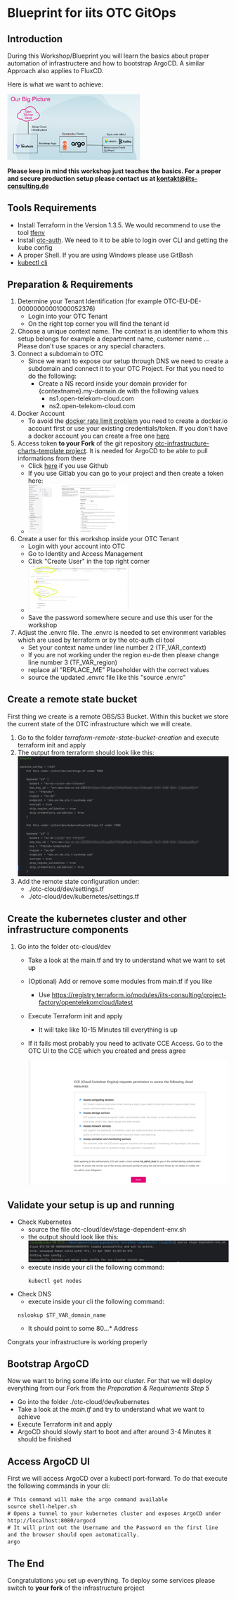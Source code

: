 # Blueprint for iits OTC GitOps

## Introduction

During this Workshop/Blueprint you will learn the basics about proper automation of infrastructere and how to bootstrap ArgoCD.
A similar Approach also applies to FluxCD.

Here is what we want to achieve:

<img src="documentation/big-picture.png" style="width: 60%; height: 30%"/>

**Please keep in mind this workshop just teaches the basics. For a proper and secure production setup please contact us at kontakt@iits-consulting.de**

## Tools Requirements

* Install Terraform in the Version 1.3.5. We would recommend to use the tool [tfenv](https://github.com/tfutils/tfenv)
* Install [otc-auth](https://github.com/iits-consulting/otc-auth). We need to it to be able to login over CLI and getting the kube config
* A proper Shell. If you are using Windows please use GitBash
* [kubectl cli](https://kubernetes.io/de/docs/tasks/tools/install-kubectl)

## Preparation & Requirements
1. Determine your Tenant Identification (for example OTC-EU-DE-00000000001000052376)
    * Login into your OTC Tenant
    * On the right top corner you will find the tenant id
2. Choose a unique context name. The context is an identifier to whom this setup belongs for example a department name, customer name ...
   Please don't use spaces or any special characters.
3. Connect a subdomain to OTC
    * Since we want to expose our setup through DNS we need to create a subdomain and connect it to your OTC Project. For that you need to do the following:
      * Create a NS record inside your domain provider for {contextname}.my-domain.de with the following values
        * ns1.open-telekom-cloud.com
        * ns2.open-telekom-cloud.com
4. Docker Account 
   * To avoid the [docker rate limit problem](https://docs.docker.com/docker-hub/download-rate-limit/#:~:text=Docker%20Hub%20limits%20the%20number,pulls%20per%206%20hour%20period) you need to create a docker.io account first or use your existing credentials/token. 
       If you don't have a docker account you can create a free one [here](https://hub.docker.com/signup/)
5. Access token **to your Fork** of the git repository  [otc-infrastructure-charts-template project](https://github.com/iits-consulting/otc-infrastructure-charts-template). It is needed for ArgoCD to be able to pull informations from there
    * Click [here](https://github.com/settings/tokens?type=beta) if you use Github
    * If you use Gitlab you can go to your project and then create a token here:
    * 
      <img src="documentation/gitlab-token.png" style="width: 50%; height: 25%"/>
6. Create a user for this workshop inside your OTC Tenant
    * Login with your account into OTC
    * Go to Identity and Access Management
    * Click "Create User" in the top right corner
    * <img src="documentation/otc-create-user-1.png" style="width: 50%; height: 25%"/>
    * Save the password somewhere secure and use this user for the workshop
7. Adjust the .envrc file. The .envrc is needed to set environment variables which are used by terraform or by the otc-auth cli tool
   * Set your context name under line number 2 (TF_VAR_context)
   * If you are not working under the region eu-de then please change line number 3 (TF_VAR_region)
   * replace all "REPLACE_ME" Placeholder with the correct values
   * source the updated .envrc file like this "source .envrc"


## Create a remote state bucket

First thing we create is a remote OBS/S3 Bucket. Within this bucket we store the current state of the OTC infrastructure which we will create.

1. Go to the folder _terraform-remote-state-bucket-creation_ and execute terraform init and apply
2. The output from terraform should look like this: ![terraform-output-remote-state.png](documentation%2Fterraform-output-remote-state.png)
3. Add the remote state configuration under:
    - ./otc-cloud/dev/settings.tf
    - ./otc-cloud/dev/kubernetes/settings.tf

## Create the kubernetes cluster and other infrastructure components
1. Go into the folder otc-cloud/dev
    - Take a look at the main.tf and try to understand what we want to set up
    - (Optional) Add or remove some modules from main.tf if you like
        - Use https://registry.terraform.io/modules/iits-consulting/project-factory/opentelekomcloud/latest
   - Execute Terraform init and apply
       - It will take like 10-15 Minutes till everything is up
   - If it fails most probably you need to activate CCE Access. Go to the OTC UI to the CCE which you created and press agree
          
      ![cce-allow](documentation/cce-allow-screenshot.png)

## Validate your setup is up and running
  * Check Kubernetes
    * source the file otc-cloud/dev/stage-dependent-env.sh
    * the output should look like this:![kubect-fetched.png](documentation%2Fkubect-fetched.png)
    * execute inside your cli the following command:
      ```shell
      kubectl get nodes
      ```
  * Check DNS
    * execute inside your cli the following command:
    ```shell
    nslookup $TF_VAR_domain_name 
    ```
    * It should point to some 80.*.*.* Address

Congrats your infrastructure is working properly

## Bootstrap ArgoCD

Now we want to bring some life into our cluster. 
For that we will deploy everything from our Fork from the _Preparation & Requirements Step 5_

- Go into the folder ./otc-cloud/dev/kubernetes
- Take a look at the _main.tf_ and try to understand what we want to achieve
- Execute Terraform init and apply
- ArgoCD should slowly start to boot and after around 3-4 Minutes it should be finished



## Access ArgoCD UI

First we will access ArgoCD over a kubectl port-forward. To do that execute the following commands in your cli:

```shell
# This command will make the argo command available
source shell-helper.sh
# Opens a tunnel to your kubernetes cluster and exposes ArgoCD under http://localhost:8080/argocd
# It will print out the Username and the Password on the first line and the browser should open automatically.
argo
```

## The End

Congratulations you set up everything. To deploy some services please switch to **your fork** of the infrastructure project